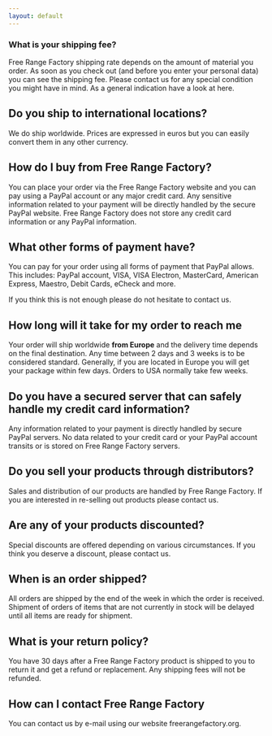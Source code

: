 ```yaml
---
layout: default
---
```


### What is your shipping fee?
Free Range Factory shipping rate depends on the amount of material you order. As soon as you check out
(and before you enter your personal data) you can see the shipping fee. Please contact us for any special condition you might have in mind. As a general indication have a look at here.

## Do you ship to international locations?
We do ship worldwide. Prices are expressed in euros but you can easily convert them in any other currency.

## How do I buy from Free Range Factory?
You can place your order via the Free Range Factory website and you can pay using a PayPal account or any
major credit card. Any sensitive information related to your payment will be directly handled by the secure 
PayPal website. Free Range Factory does not store any credit card information or any PayPal information.

## What other forms of payment have?
You can pay for your order using all forms of payment that PayPal allows. This includes: PayPal account, 
VISA, VISA Electron, MasterCard, American Express, Maestro, Debit Cards, eCheck and more.

If you think this is not enough please do not hesitate to contact us.

## How long will it take for my order to reach me

Your order will ship worldwide **from Europe** and the delivery time depends on the final destination. 
Any time between 2 days and 3 weeks is to be considered standard. Generally, if you are located in Europe 
you will get your package within few days. Orders to USA normally take few weeks.

## Do you have a secured server that can safely handle my credit card information?

Any information related to your payment is directly handled by secure PayPal servers. No data related to 
your credit card or your PayPal account transits or is stored on Free Range Factory servers.

## Do you sell your products through distributors?

Sales and distribution of our products are handled by Free Range Factory. If you are interested in 
re-selling out products please contact us.

## Are any of your products discounted?

Special discounts are offered depending on various circumstances. If you think you deserve a discount, 
please contact us.

## When is an order shipped?

All orders are shipped by the end of the week in which the order is received. Shipment of orders of 
items that are not currently in stock will be delayed until all items are ready for shipment.

## What is your return policy?

You have 30 days after a Free Range Factory product is shipped to you to return it and get a refund 
or replacement. Any shipping fees will not be refunded.

## How can I contact Free Range Factory

You can contact us by e-mail using our website freerangefactory.org.
